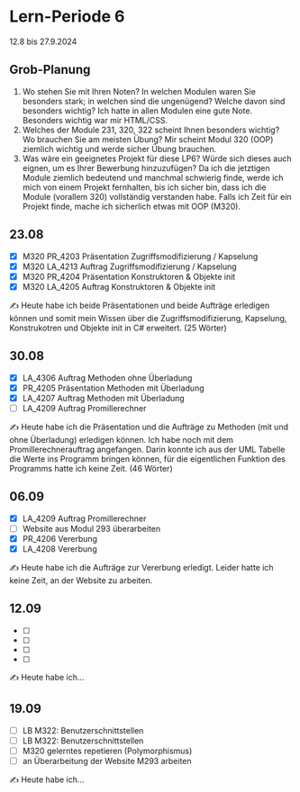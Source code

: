 # Lern-Periode 6

12.8 bis 27.9.2024

## Grob-Planung

1. Wo stehen Sie mit Ihren Noten? In welchen Modulen waren Sie besonders stark; in welchen sind die ungenügend? Welche davon sind besonders wichtig?
   Ich hatte in allen Modulen eine gute Note. Besonders wichtig war mir HTML/CSS.
2. Welches der Module 231, 320, 322 scheint Ihnen besonders wichtig? Wo brauchen Sie am meisten Übung?
   Mir scheint Modul 320 (OOP) ziemlich wichtig und werde sicher Übung brauchen.
3. Was wäre ein geeignetes Projekt für diese LP6? Würde sich dieses auch eignen, um es Ihrer Bewerbung hinzuzufügen?
   Da ich die jetztigen Module ziemlich bedeutend und manchmal schwierig finde, werde ich mich von einem Projekt fernhalten, bis ich sicher bin, dass ich die Module (vorallem 320) vollständig verstanden habe. Falls ich Zeit für ein Projekt finde, mache ich sicherlich etwas mit OOP (M320).

## 23.08

- [x] M320 PR_4203 Präsentation Zugriffsmodifizierung / Kapselung
- [x] M320 LA_4213 Auftrag Zugriffsmodifizierung / Kapselung
- [x] M320 PR_4204 Präsentation Konstruktoren & Objekte init
- [x] M320 LA_4205 Auftrag Konstruktoren & Objekte init

✍️ Heute habe ich beide Präsentationen und beide Aufträge erledigen können und somit mein Wissen über die Zugriffsmodifizierung, Kapselung, Konstrukotren und Objekte init in C# erweitert. (25 Wörter)

## 30.08

- [x] LA_4306 Auftrag Methoden ohne Überladung
- [x] PR_4205 Präsentation Methoden mit Überladung
- [x] LA_4207 Auftrag Methoden mit Überladung
- [ ] LA_4209 Auftrag Promillerechner

✍️ Heute habe ich die Präsentation und die Aufträge zu Methoden (mit und ohne Überladung) erledigen können. Ich habe noch mit dem Promillerechnerauftrag angefangen. Darin konnte ich aus der UML Tabelle die Werte ins Programm bringen können, für die eigentlichen Funktion des Programms hatte ich keine Zeit. (46 Wörter)

## 06.09

- [x] LA_4209 Auftrag Promillerechner
- [ ] Website aus Modul 293 überarbeiten
- [x] PR_4206 Vererbung
- [x] LA_4208 Vererbung

✍️ Heute habe ich die Aufträge zur Vererbung erledigt. Leider hatte ich keine Zeit, an der Website zu arbeiten.

## 12.09

- [ ] 
- [ ] 
- [ ] 
- [ ] 

✍️ Heute habe ich...

## 19.09

- [ ] LB M322: Benutzerschnittstellen
- [ ] LB M322: Benutzerschnittstellen
- [ ] M320 gelerntes repetieren (Polymorphismus)
- [ ] an Überarbeitung der Website M293 arbeiten

✍️ Heute habe ich...
